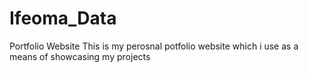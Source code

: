 # Ifeoma_Data
Portfolio Website
This is my perosnal potfolio website which i use as a means of showcasing my projects
